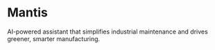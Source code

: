 # Mantis
AI-powered assistant that simplifies industrial maintenance and drives greener, smarter manufacturing.
